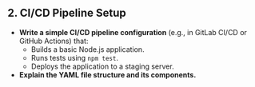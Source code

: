## 2. CI/CD Pipeline Setup

- **Write a simple CI/CD pipeline configuration** (e.g., in GitLab CI/CD or GitHub Actions) that:
  - Builds a basic Node.js application.
  - Runs tests using `npm test`.
  - Deploys the application to a staging server.
- **Explain the YAML file structure and its components.**